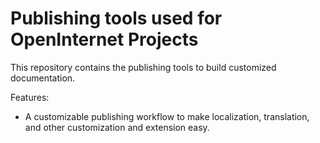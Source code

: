 # Publishing tools used for OpenInternet Projects

This repository contains the publishing tools to build customized documentation.

Features:

  * A customizable publishing workflow to make localization, translation, and other customization and extension easy.
